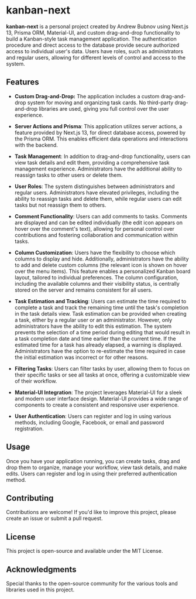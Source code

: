 # kanban-next

**kanban-next** is a personal project created by Andrew Bubnov using Next.js 13, Prisma ORM, Material-UI, and custom drag-and-drop functionality to build a Kanban-style task management application. The authentication procedure and direct access to the database provide secure authorized access to individual user's data. Users have roles, such as administrators and regular users, allowing for different levels of control and access to the system.

## Features

- **Custom Drag-and-Drop:** The application includes a custom drag-and-drop system for moving and organizing task cards. No third-party drag-and-drop libraries are used, giving you full control over the user experience.

- **Server Actions and Prisma**: This application utilizes server actions, a feature provided by Next.js 13, for direct database access, powered by the Prisma ORM. This enables efficient data operations and interactions with the backend.

- **Task Management**: In addition to drag-and-drop functionality, users can view task details and edit them, providing a comprehensive task management experience. Administrators have the additional ability to reassign tasks to other users or delete them.

- **User Roles**: The system distinguishes between administrators and regular users. Administrators have elevated privileges, including the ability to reassign tasks and delete them, while regular users can edit tasks but not reassign them to others.
  
- **Comment Functionality**: Users can add comments to tasks. Comments are displayed and can be edited individually (the edit icon appears on hover over the comment's text), allowing for personal control over contributions and fostering collaboration and communication within tasks.

- **Column Customization**: Users have the flexibility to choose which columns to display and hide. Additionally, administrators have the ability to add and delete custom columns (the relevant icon is shown on hover over the menu items). This feature enables a personalized Kanban board layout, tailored to individual preferences. The column configuration, including the available columns and their visibility status, is centrally stored on the server and remains consistent for all users.
  
- **Task Estimation and Tracking**: Users can estimate the time required to complete a task and track the remaining time until the task's completion in the task details view. Task estimation can be provided when creating a task, either by a regular user or an administrator. However, only administrators have the ability to edit this estimation. The system prevents the selection of a time period during editing that would result in a task completion date and time earlier than the current time. If the estimated time for a task has already elapsed, a warning is displayed. Administrators have the option to re-estimate the time required in case the initial estimation was incorrect or for other reasons.

- **Filtering Tasks**: Users can filter tasks by user, allowing them to focus on their specific tasks or see all tasks at once, offering a customizable view of their workflow.

- **Material-UI Integration**: The project leverages Material-UI for a sleek and modern user interface design. Material-UI provides a wide range of components to create a consistent and responsive user experience.

- **User Authentication**: Users can register and log in using various methods, including Google, Facebook, or email and password registration.  


## Usage

Once you have your application running, you can create tasks, drag and drop them to organize, manage your workflow, view task details, and make edits. Users can register and log in using their preferred authentication method.

## Contributing

Contributions are welcome! If you'd like to improve this project, please create an issue or submit a pull request.

## License

This project is open-source and available under the MIT License.

## Acknowledgments

Special thanks to the open-source community for the various tools and libraries used in this project.

